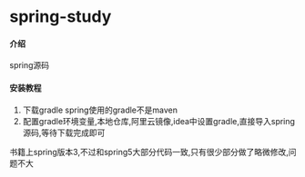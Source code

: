 # spring-study

#### 介绍

spring源码




#### 安装教程

1.  下载gradle spring使用的gradle不是maven
2.  配置gradle环境变量,本地仓库,阿里云镜像,idea中设置gradle,直接导入spring源码,等待下载完成即可

书籍上spring版本3,不过和spring5大部分代码一致,只有很少部分做了略微修改,问题不大